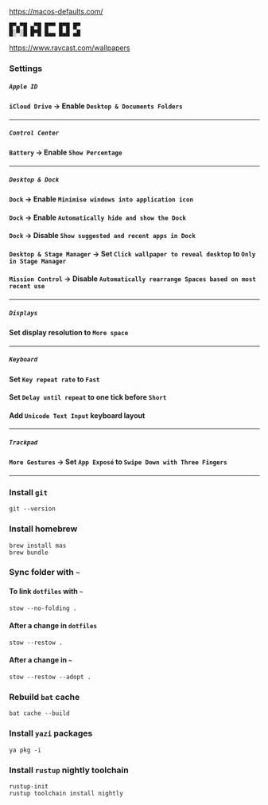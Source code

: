 <https://macos-defaults.com/>

```text
█▀▄▀█ ▄▀█ █▀▀ █▀█ █▀
█░▀░█ █▀█ █▄▄ █▄█ ▄█
```

<https://www.raycast.com/wallpapers>

### Settings

##### `Apple ID`

#### `iCloud Drive` -> Enable `Desktop & Documents Folders`

---

##### `Control Center`

#### `Battery` -> Enable `Show Percentage`

---

##### `Desktop & Dock`

#### `Dock` -> Enable `Minimise windows into application icon`

#### `Dock` -> Enable `Automatically hide and show the Dock`

#### `Dock` -> Disable `Show suggested and recent apps in Dock`

#### `Desktop & Stage Manager` -> Set `Click wallpaper to reveal desktop` to `Only in Stage Manager`

#### `Mission Control` -> Disable `Automatically rearrange Spaces based on most recent use`

---

##### `Displays`

#### Set display resolution to `More space`

---

##### `Keyboard`

#### Set `Key repeat rate` to `Fast`

#### Set `Delay until repeat` to one tick before `Short`

#### Add `Unicode Text Input` keyboard layout

---

##### `Trackpad`

#### `More Gestures` -> Set `App Exposé` to `Swipe Down with Three Fingers`

---

### Install `git`

```shell
git --version
```

### Install homebrew

```shell
brew install mas
brew bundle
```

### Sync folder with `~`

#### To link `dotfiles` with `~`

```shell
stow --no-folding .
```

#### After a change in `dotfiles`

```shell
stow --restow .
```

#### After a change in `~`

```shell
stow --restow --adopt .
```

### Rebuild `bat` cache

```shell
bat cache --build
```

### Install `yazi` packages

```shell
ya pkg -i
```

### Install `rustup` nightly toolchain

```shell
rustup-init
rustup toolchain install nightly
```
